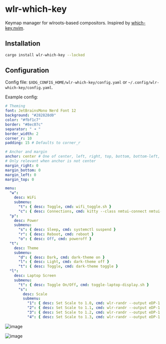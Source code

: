 # wlr-which-key

Keymap manager for wlroots-based compositors. Inspired by [which-key.nvim](https://github.com/folke/which-key.nvim).

## Installation

```sh
cargo install wlr-which-key --locked
```

## Configuration

Config file: `$XDG_CONFIG_HOME/wlr-which-key/config.yaml` or `~/.config/wlr-which-key/config.yaml`.

Example config:

```yaml
# Theming
font: JetBrainsMono Nerd Font 12
background: "#282828d0"
color: "#fbf1c7"
border: "#8ec07c"
separator: " ➜ "
border_width: 2
corner_r: 10
padding: 15 # Defaults to corner_r

# Anchor and margin
anchor: center # One of center, left, right, top, bottom, bottom-left, top-left, etc.
# Only relevant when anchor is not center
margin_right: 0
margin_bottom: 0
margin_left: 0
margin_top: 0

menu: 
  "w":
    desc: WiFi
    submenu:
      "t": { desc: Toggle, cmd: wifi_toggle.sh }
      "c": { desc: Connections, cmd: kitty --class nmtui-connect nmtui-connect }
  "p":
    desc: Power
    submenu:
      "s": { desc: Sleep, cmd: systemctl suspend }
      "r": { desc: Reboot, cmd: reboot }
      "o": { desc: Off, cmd: poweroff }
  "t":
    desc: Theme
    submenu:
      "d": { desc: Dark, cmd: dark-theme on }
      "l": { desc: Light, cmd: dark-theme off }
      "t": { desc: Toggle, cmd: dark-theme toggle }
  "l":
    desc: Laptop Screen
    submenu:
      "t": { desc: Toggle On/Off, cmd: toggle-laptop-display.sh }
      "s":
        desc: Scale
        submenu:
          "1": { desc: Set Scale to 1.0, cmd: wlr-randr --output eDP-1 --scale 1 }
          "2": { desc: Set Scale to 1.1, cmd: wlr-randr --output eDP-1 --scale 1.1 }
          "3": { desc: Set Scale to 1.2, cmd: wlr-randr --output eDP-1 --scale 1.2 }
          "4": { desc: Set Scale to 1.3, cmd: wlr-randr --output eDP-1 --scale 1.3 }
```

![image](https://user-images.githubusercontent.com/34583604/233025292-af0d5798-1854-4809-b08f-2e8f1a65b3ce.png)

![image](https://user-images.githubusercontent.com/34583604/233025368-e59a386a-6a52-4168-a6e3-5102ea6329cf.png)
